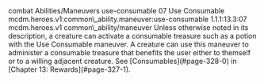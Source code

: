 <ability>
  <metadata>
    <class>combat</class>
    <file_dpath>Abilities/Maneuvers</file_dpath>
    <item_id>use-consumable</item_id>
    <item_index>07</item_index>
    <item_name>Use Consumable</item_name>
    <scc>mcdm.heroes.v1:common\_ability.maneuver:use-consumable</scc>
    <scdc>1.1.1:13.3:07</scdc>
    <source>mcdm.heroes.v1</source>
    <type>common\_ability/maneuver</type>
  </metadata>
  <effects>
    <effect type="mundane">Unless otherwise noted in its description, a creature can activate a consumable treasure such as a potion with the Use Consumable maneuver. A creature can use this maneuver to administer a consumable treasure that benefits the user either to themself or to a willing adjacent creature. See [Consumables](#page-328-0) in [Chapter 13: Rewards](#page-327-1).</effect>
  </effects>
</ability>
